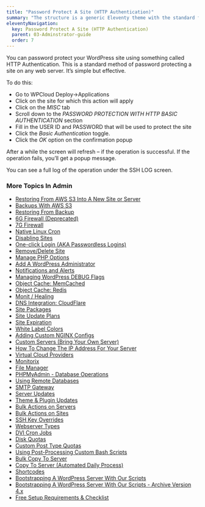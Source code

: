 ```yaml
---
title: "Password Protect A Site (HTTP Authentication)"
summary: "The structure is a generic Eleventy theme with the standard folder and file names."
eleventyNavigation:
  key: Password Protect A Site (HTTP Authentication)
  parent: 03-Adminstrator-guide
  order: 7
---
```

You can password protect your WordPress site using something called HTTP Authentication. This is a standard method of password protecting a site on any web server. It’s simple but effective.

To do this:

*   Go to WPCloud Deploy->Applications
*   Click on the site for which this action will apply
*   Click on the _MISC_ tab
*   Scroll down to the _PASSWORD PROTECTION WITH HTTP BASIC AUTHENTICATION_ section
*   Fill in the USER ID and PASSWORD that will be used to protect the site
*   Click the _Basic Authentication_ toggle.
*   Click the _OK_ option on the confirmation popup

After a while the screen will refresh – if the operation is successful. If the operation fails, you’ll get a popup message.

You can see a full log of the operation under the SSH LOG screen.

### More Topics In Admin

*   [Restoring From AWS S3 Into A New Site or Server](https://web.archive.org/web/20240420014620/https://wpclouddeploy.com/documentation/tips-techniques-education/restoring-from-s3-into-a-new-site-or-server/)
*   [Backups With AWS S3](https://web.archive.org/web/20240420014620/https://wpclouddeploy.com/documentation/wpcloud-deploy-admin/backups-with-aws-s3/)
*   [Restoring From Backup](https://web.archive.org/web/20240420014620/https://wpclouddeploy.com/documentation/wpcloud-deploy-admin/restoring-from-backup/)
*   [6G Firewall (Deprecated)](https://web.archive.org/web/20240420014620/https://wpclouddeploy.com/documentation/wpcloud-deploy-admin/6g-firewall/)
*   [7G Firewall](https://web.archive.org/web/20240420014620/https://wpclouddeploy.com/documentation/wpcloud-deploy-admin/7g-firewall/)
*   [Native Linux Cron](https://web.archive.org/web/20240420014620/https://wpclouddeploy.com/documentation/wpcloud-deploy-admin/native-linux-cron/)
*   [Disabling Sites](https://web.archive.org/web/20240420014620/https://wpclouddeploy.com/documentation/wpcloud-deploy-admin/disabling-sites/)
*   [One-click Login (AKA Passwordless Logins)](https://web.archive.org/web/20240420014620/https://wpclouddeploy.com/documentation/wpcloud-deploy-admin/one-click-login-aka-passwordless-logins/)
*   [Remove/Delete Site](https://web.archive.org/web/20240420014620/https://wpclouddeploy.com/documentation/wpcloud-deploy-admin/remove-delete-site/)
*   [Manage PHP Options](https://web.archive.org/web/20240420014620/https://wpclouddeploy.com/documentation/wpcloud-deploy-admin/manage-php-options/)
*   [Add A WordPress Administrator](https://web.archive.org/web/20240420014620/https://wpclouddeploy.com/documentation/wpcloud-deploy-admin/add-a-wordpress-administrator/)
*   [Notifications and Alerts](https://web.archive.org/web/20240420014620/https://wpclouddeploy.com/documentation/wpcloud-deploy-admin/notifications/)
*   [Managing WordPress DEBUG Flags](https://web.archive.org/web/20240420014620/https://wpclouddeploy.com/documentation/wpcloud-deploy-admin/managing-wordpress-debug-flags/)
*   [Object Cache: MemCached](https://web.archive.org/web/20240420014620/https://wpclouddeploy.com/documentation/wpcloud-deploy-admin/object-cache-memcached/)
*   [Object Cache: Redis](https://web.archive.org/web/20240420014620/https://wpclouddeploy.com/documentation/wpcloud-deploy-admin/object-cache-redis/)
*   [Monit / Healing](https://web.archive.org/web/20240420014620/https://wpclouddeploy.com/documentation/wpcloud-deploy-admin/monit-healing/)
*   [DNS Integration: CloudFlare](https://web.archive.org/web/20240420014620/https://wpclouddeploy.com/documentation/wpcloud-deploy-admin/dns-integration-cloudflare/)
*   [Site Packages](https://web.archive.org/web/20240420014620/https://wpclouddeploy.com/documentation/wpcloud-deploy-admin/site-packages/)
*   [Site Update Plans](https://web.archive.org/web/20240420014620/https://wpclouddeploy.com/documentation/wpcloud-deploy-admin/site-update-plans/)
*   [Site Expiration](https://web.archive.org/web/20240420014620/https://wpclouddeploy.com/documentation/wpcloud-deploy-admin/site-expiration/)
*   [White Label Colors](https://web.archive.org/web/20240420014620/https://wpclouddeploy.com/documentation/wpcloud-deploy-admin/white-label-colors/)
*   [Adding Custom NGINX Configs](https://web.archive.org/web/20240420014620/https://wpclouddeploy.com/documentation/wpcloud-deploy-admin/adding-custom-nginx-configs/)
*   [Custom Servers (Bring Your Own Server)](https://web.archive.org/web/20240420014620/https://wpclouddeploy.com/documentation/wpcloud-deploy-admin/custom-servers-bring-your-own-server/)
*   [How To Change The IP Address For Your Server](https://web.archive.org/web/20240420014620/https://wpclouddeploy.com/documentation/wpcloud-deploy-admin/how-to-change-the-ip-address-for-your-server/)
*   [Virtual Cloud Providers](https://web.archive.org/web/20240420014620/https://wpclouddeploy.com/documentation/wpcloud-deploy-admin/virtual-cloud-providers/)
*   [Monitorix](https://web.archive.org/web/20240420014620/https://wpclouddeploy.com/documentation/wpcloud-deploy-admin/monitorix/)
*   [File Manager](https://web.archive.org/web/20240420014620/https://wpclouddeploy.com/documentation/wpcloud-deploy-admin/file-manager/)
*   [PHPMyAdmin - Database Operations](https://web.archive.org/web/20240420014620/https://wpclouddeploy.com/documentation/wpcloud-deploy-admin/phpmyadmin-database-operations/)
*   [Using Remote Databases](https://web.archive.org/web/20240420014620/https://wpclouddeploy.com/documentation/wpcloud-deploy-admin/using-remote-databases/)
*   [SMTP Gateway](https://web.archive.org/web/20240420014620/https://wpclouddeploy.com/documentation/wpcloud-deploy-admin/smtp-gateway/)
*   [Server Updates](https://web.archive.org/web/20240420014620/https://wpclouddeploy.com/documentation/wpcloud-deploy-admin/server-updates/)
*   [Theme & Plugin Updates](https://web.archive.org/web/20240420014620/https://wpclouddeploy.com/documentation/wpcloud-deploy-admin/theme-plugin-updates/)
*   [Bulk Actions on Servers](https://web.archive.org/web/20240420014620/https://wpclouddeploy.com/documentation/wpcloud-deploy-admin/bulk-actions-on-servers/)
*   [Bulk Actions on Sites](https://web.archive.org/web/20240420014620/https://wpclouddeploy.com/documentation/wpcloud-deploy-admin/bulk-actions-on-sites/)
*   [SSH Key Overrides](https://web.archive.org/web/20240420014620/https://wpclouddeploy.com/documentation/wpcloud-deploy-admin/ssh-key-overrides/)
*   [Webserver Types](https://web.archive.org/web/20240420014620/https://wpclouddeploy.com/documentation/wpcloud-deploy-admin/webserver-types/)
*   [DVI Cron Jobs](https://web.archive.org/web/20240420014620/https://wpclouddeploy.com/documentation/wpcloud-deploy-admin/wpcd-cron-jobs/)
*   [Disk Quotas](https://web.archive.org/web/20240420014620/https://wpclouddeploy.com/documentation/wpcloud-deploy-admin/disk-quotas/)
*   [Custom Post Type Quotas](https://web.archive.org/web/20240420014620/https://wpclouddeploy.com/documentation/wpcloud-deploy-admin/custom-post-type-quotas/)
*   [Using Post-Processing Custom Bash Scripts](https://web.archive.org/web/20240420014620/https://wpclouddeploywpclouddeploy.com/documentation/wpcloud-deploy-admin/using-post-processing-custom-bash-scripts/)
*   [Bulk Copy To Server](https://web.archive.org/web/20240420014620/https://wpclouddeploy.com/documentation/wpcloud-deploy-admin/bulk-copy-to-server/)
*   [Copy To Server (Automated Daily Process)](https://web.archive.org/web/20240420014620/https://wpclouddeploy.com/documentation/wpcloud-deploy-admin/copy-to-server-automated-daily-process/)
*   [Shortcodes](https://web.archive.org/web/20240420014620/https://wpclouddeploy.com/documentation/wpcloud-deploy-admin/shortcodes/)
*   [Bootstrapping A WordPress Server With Our Scripts](https://web.archive.org/web/20240420014620/https://wpclouddeploy.com/documentation/wpcloud-deploy-admin/bootstrapping-a-wordpress-server-with-our-scripts/)
*   [Bootstrapping A WordPress Server With Our Scripts - Archive Version 4.x](https://web.archive.org/web/20240420014620/https://wpclouddeploy.com/documentation/wpcloud-deploy-admin/bootstrapping-a-wordpress-server-with-our-scripts-version-4-x/)
*   [Free Setup Requirements & Checklist](https://web.archive.org/web/20240420014620/https://wpclouddeploy.com/documentation/wpcloud-deploy-admin/free-setup-requirements-checklist/)

